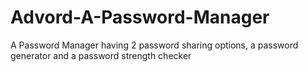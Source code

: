 # Advord-A-Password-Manager
A Password Manager having 2 password sharing options, a password generator and a password strength checker
